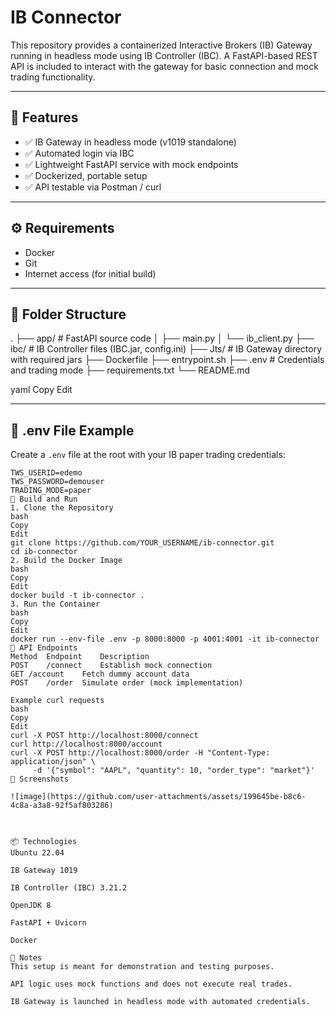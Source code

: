 # IB Connector

This repository provides a containerized Interactive Brokers (IB) Gateway running in headless mode using IB Controller (IBC). A FastAPI-based REST API is included to interact with the gateway for basic connection and mock trading functionality.

---

## 📌 Features

- ✅ IB Gateway in headless mode (v1019 standalone)
- ✅ Automated login via IBC
- ✅ Lightweight FastAPI service with mock endpoints
- ✅ Dockerized, portable setup
- ✅ API testable via Postman / curl

---

## ⚙️ Requirements

- Docker
- Git
- Internet access (for initial build)

---

## 📂 Folder Structure

.
├── app/ # FastAPI source code
│ ├── main.py
│ └── ib_client.py
├── ibc/ # IB Controller files (IBC.jar, config.ini)
├── Jts/ # IB Gateway directory with required jars
├── Dockerfile
├── entrypoint.sh
├── .env # Credentials and trading mode
├── requirements.txt
└── README.md

yaml
Copy
Edit

---

## 🔐 .env File Example

Create a `.env` file at the root with your IB paper trading credentials:

```env
TWS_USERID=edemo
TWS_PASSWORD=demouser
TRADING_MODE=paper
🐳 Build and Run
1. Clone the Repository
bash
Copy
Edit
git clone https://github.com/YOUR_USERNAME/ib-connector.git
cd ib-connector
2. Build the Docker Image
bash
Copy
Edit
docker build -t ib-connector .
3. Run the Container
bash
Copy
Edit
docker run --env-file .env -p 8000:8000 -p 4001:4001 -it ib-connector
🚀 API Endpoints
Method	Endpoint	Description
POST	/connect	Establish mock connection
GET	/account	Fetch dummy account data
POST	/order	Simulate order (mock implementation)

Example curl requests
bash
Copy
Edit
curl -X POST http://localhost:8000/connect
curl http://localhost:8000/account
curl -X POST http://localhost:8000/order -H "Content-Type: application/json" \
     -d '{"symbol": "AAPL", "quantity": 10, "order_type": "market"}'
📸 Screenshots

![image](https://github.com/user-attachments/assets/199645be-b8c6-4c8a-a3a8-92f5af803286)



📦 Technologies
Ubuntu 22.04

IB Gateway 1019

IB Controller (IBC) 3.21.2

OpenJDK 8

FastAPI + Uvicorn

Docker

📝 Notes
This setup is meant for demonstration and testing purposes.

API logic uses mock functions and does not execute real trades.

IB Gateway is launched in headless mode with automated credentials.
